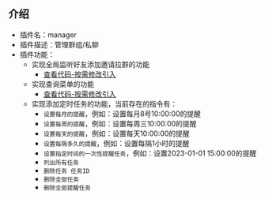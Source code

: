 ## 介绍

* 插件名：manager
* 插件描述：管理群组/私聊
* 插件功能：
    * 实现全局监听好友添加邀请拉群的功能
        * [查看代码-按需修改引入](https://github.com/yqchilde/wxbot/blob/hook/plugins/manager/event.go)
    * 实现查询菜单的功能
        * [查看代码-按需修改引入](https://github.com/yqchilde/wxbot/blob/hook/plugins/manager/command.go)
    * 实现添加定时任务的功能，当前存在的指令有：
        * `设置每月的提醒`，例如：设置每月8号10:00:00的提醒
        * `设置每周的提醒`，例如：设置每周三10:00:00的提醒
        * `设置每天的提醒`，例如：设置每天10:00:00的提醒
        * `设置每隔多久的提醒`，例如：设置每隔1小时的提醒
        * `设置指定时间的一次性提醒任务`，例如：设置2023-01-01 15:00:00的提醒
        * `列出所有任务`
        * `删除任务 任务ID`
        * `删除全部任务`
        * `删除全部提醒任务`
